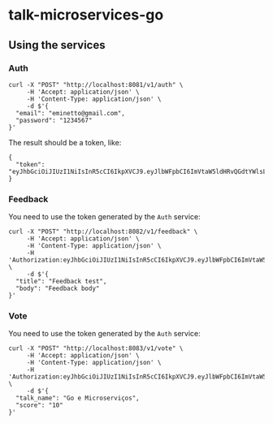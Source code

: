 # talk-microservices-go

## Using the services

### Auth

```
curl -X "POST" "http://localhost:8081/v1/auth" \
     -H 'Accept: application/json' \
     -H 'Content-Type: application/json' \
     -d $'{
  "email": "eminetto@gmail.com",
  "password": "1234567"
}'

```

The result should be a token, like:

```
{
  "token": "eyJhbGciOiJIUzI1NiIsInR5cCI6IkpXVCJ9.eyJlbWFpbCI6ImVtaW5ldHRvQGdtYWlsLmNvbSIsImV4cCI6MTY2MTk5Nzk1NywiaWF0IjoxNjYxOTk0MzI3LCJuYmYiOjE2NjE5OTQzMjd9.2gaP1ZYd9hO4vOR7_yJbm9SH9Th2JMqhlslnbo_HkJE"
}
```

### Feedback

You need to use the token generated by the ```Auth``` service:

```
curl -X "POST" "http://localhost:8082/v1/feedback" \
     -H 'Accept: application/json' \
     -H 'Content-Type: application/json' \
	 -H 'Authorization:eyJhbGciOiJIUzI1NiIsInR5cCI6IkpXVCJ9.eyJlbWFpbCI6ImVtaW5ldHRvQGdtYWlsLmNvbSIsImV4cCI6MTY2MTk5Nzk1NywiaWF0IjoxNjYxOTk0MzI3LCJuYmYiOjE2NjE5OTQzMjd9.2gaP1ZYd9hO4vOR7_yJbm9SH9Th2JMqhlslnbo_HkJE' \
     -d $'{
  "title": "Feedback test",
  "body": "Feedback body"
}'
```

### Vote

You need to use the token generated by the ```Auth``` service:

```
curl -X "POST" "http://localhost:8083/v1/vote" \
     -H 'Accept: application/json' \
     -H 'Content-Type: application/json' \
	 -H 'Authorization:eyJhbGciOiJIUzI1NiIsInR5cCI6IkpXVCJ9.eyJlbWFpbCI6ImVtaW5ldHRvQGdtYWlsLmNvbSIsImV4cCI6MTY2MTk5Nzk1NywiaWF0IjoxNjYxOTk0MzI3LCJuYmYiOjE2NjE5OTQzMjd9.2gaP1ZYd9hO4vOR7_yJbm9SH9Th2JMqhlslnbo_HkJE' \
     -d $'{
  "talk_name": "Go e Microserviços",
  "score": "10"
}'
```

